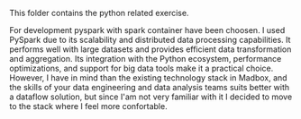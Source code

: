 This folder contains the python related exercise. 

For development pyspark with spark container have been choosen. I used PySpark due to its scalability and distributed data processing capabilities. It performs well with large datasets and provides efficient data transformation and aggregation. Its integration with the Python ecosystem, performance optimizations, and support for big data tools make it a practical choice. However, I have in mind than  the existing technology stack in Madbox, and the skills of your data engineering and data analysis teams suits better with a dataflow solution, but since I'am not very familiar with it I decided to move to the stack where I feel more confortable.
